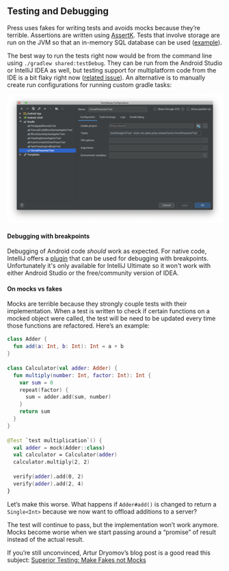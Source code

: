 ## Testing and Debugging
Press uses fakes for writing tests and avoids mocks because they’re terrible. Assertions are written using [AssertK](https://github.com/willowtreeapps/assertk). Tests that involve storage are run on the JVM so that an in-memory SQL database can be used ([example](https://github.com/saket/Press/blob/trunk/shared/src/commonTest/kotlin/me/saket/press/shared/note/RealNoteRepositoryTest.kt#L20)).

The best way to run the tests right now would be from the command line using `./gradlew shared:testDebug`. They can be run from the Android Studio or IntelliJ IDEA as well, but testing support for multiplatform code from the IDE is a bit flaky right now ([related issue](https://youtrack.jetbrains.com/issue/KT-34535)). An alternative is to manually create run configurations for running custom gradle tasks:

![Test run configurations](test_run_configurations.png)

#### Debugging with breakpoints
Debugging of Android code _should_ work as expected. For native code, IntelliJ offers a [plugin](https://plugins.jetbrains.com/plugin/12775-native-debugging-support/) that can be used for debugging with breakpoints. Unfortunately it's only available for IntelliJ Ultimate so it won't work with either Android Studio or the free/community version of IDEA.

#### On mocks vs fakes
Mocks are terrible because they strongly couple tests with their implementation. When  a test is written to check if certain functions on a mocked object were called, the test will be need to be updated every time those functions are refactored.  Here’s an example:

```kotlin
class Adder {
  fun add(a: Int, b: Int): Int = a + b
}

class Calculator(val adder: Adder) {
  fun multiply(number: Int, factor: Int): Int {
    var sum = 0
    repeat(factor) {
      sum = adder.add(sum, number)
    }
    return sum
  }
}

@Test `test multiplication`() {
  val adder = mock(Adder::class)
  val calculator = Calculator(adder)
  calculator.multiply(2, 2)

  verify(adder).add(0, 2)
  verify(adder).add(2, 4)
}
```

Let’s make this worse. What happens if `Adder#add()` is changed to return a `Single<Int>` because we now want to offload additions to a server? 

The test will continue to pass, but the implementation won’t work anymore.  Mocks become worse when we start passing around a “promise” of result instead of the actual result. 

If you’re still unconvinced, Artur Dryomov’s blog post is a good read this subject:
[Superior Testing: Make Fakes not Mocks](https://arturdryomov.dev/posts/superior-testing-make-fakes-not-mocks/)
